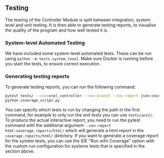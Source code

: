 ## Testing

The testing of the Controller Module is split between integration, system level and unit testing. 
It is then able to generate testing reports, to visualise the quality of the program and how well tested it is.


### System-level Automated Testing
We have included some system-level automated tests. These can be run using `python -m tests.system_level`. Make sure Docker is running before you start the tests, to ensure correct execution.

### Generating testing reports
To generate testing reports, you can run the following command:
```bash
pytest tests/ --cov=xrpl_controller --cov-branch --cov-report json:coverage_reports/coverage.json --ignore=tests/system_level
python coverage_script.py
```
You can specify which tests to run by changing the path in the first command, for example to only run the unit tests you can use `tests/unit/`.
To produce the actual interactive report, you need to run the pytest command with the additional argument `--cov-report html:coverage_reports/html/` which will generate a html report in the `coverage_reports/html/` directory.
If you want to generate a coverage report for the system tests, you can use the IDE "Run with Coverage" option with the custom run configuration for systems tests that is specified in the section above.
